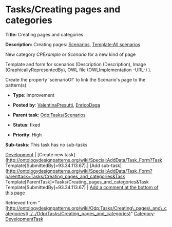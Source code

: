 #  Tasks/Creating pages and categories


__Title:__ Creating pages and categories


__Description:__ Creating pages: [Scenarios](../../Community/Scenarios "Community:Scenarios"), [Template:All scenarios](../../Template/All_scenarios "Template:All scenarios")


New category _CPExample_ or _Scenario_ for a new kind of page


Template and form for scenarios (Description (Description), Image (GraphicallyRepresentedBy), OWL file (OWLImplementation -URL-) ).


Create the property 'scenarioOf' to link the Scenario's page to the pattern(s) 


  





* __Type__: Improvement
* __Posted by__: [ValentinaPresutti](../../User/ValentinaPresutti "User:ValentinaPresutti"), [EnricoDaga](../../User/EnricoDaga "User:EnricoDaga")
* __Parent task__: [Odp:Tasks/Scenarios](../../Community/Scenarios "Odp:Tasks/Scenarios")
* __Status__: fixed


* __Priority__: High




__Sub-tasks__:
This task has no sub-tasks




[Development](../../Odp/Development "Odp:Development") | [Create new task](http://ontologydesignpatterns.org/wiki/Special:AddData/Task_Form?Task Template[SubmittedBy]=93.34.113.67).| [Add sub-task](http://ontologydesignpatterns.org/wiki/Special:AddData/Task_Form?parenttask=Tasks/Creating_pages_and_categories&Task Template[ParentTask]=Tasks/Creating_pages_and_categories&Task Template[SubmittedBy]=93.34.113.67) | [Add a comment at the bottom of this page](../index.php@title=Odp%253AAdd_comment&target=Odp%253ATasks%252F../../Odp/Tasks/Creating_pages_and_categories#New_comment "http://ontologydesignpatterns.org/wiki/index.php?title=Odp:Add_comment&target=Odp:Tasks/Creating_pages_and_categories#New_comment")


Retrieved from "[http://ontologydesignpatterns.org/wiki/Odp:Tasks/Creating\_pages\_and\_categories](../../Odp/Tasks/Creating_pages_and_categories)"
 [Category](http://ontologydesignpatterns.org/wiki/Special:Categories "Special:Categories"): [DevelopmentTask](../../Category/DevelopmentTask "Category:DevelopmentTask")
